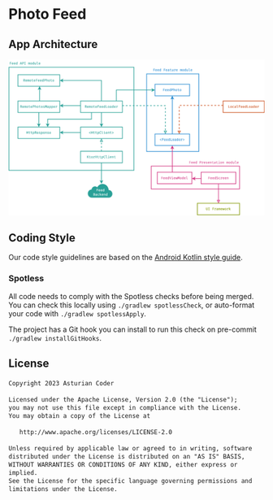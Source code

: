 # Photo Feed

## App Architecture

<p align="center">
    <img src="https://raw.githubusercontent.com/asturiancoder/photo-feed/main/assets/architecture.png" />
</p>

## Coding Style

Our code style guidelines are based on the [Android Kotlin style guide](https://developer.android.com/kotlin/style-guide).


### Spotless

All code needs to comply with the Spotless checks before being merged. You can check this locally using `./gradlew spotlessCheck`, or auto-format your code with `./gradlew spotlessApply`.

The project has a Git hook you can install to run this check on pre-commit `./gradlew installGitHooks`.

## License
```
Copyright 2023 Asturian Coder

Licensed under the Apache License, Version 2.0 (the "License");
you may not use this file except in compliance with the License.
You may obtain a copy of the License at

   http://www.apache.org/licenses/LICENSE-2.0

Unless required by applicable law or agreed to in writing, software
distributed under the License is distributed on an "AS IS" BASIS,
WITHOUT WARRANTIES OR CONDITIONS OF ANY KIND, either express or implied.
See the License for the specific language governing permissions and
limitations under the License.
```